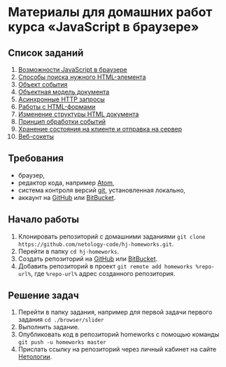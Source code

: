 # Материалы для домашних работ курса «JavaScript в браузере»

## Список заданий

1. [Возможности JavaScript в браузере](./browser/)
2. [Способы поиска нужного HTML-элемента](./html-element-collection/)
3. [Объект события](./event-object/)
4. [Объектная модель документа](./dom/)
5. [Асинхронные HTTP запросы](./xhr/)
6. [Работы с HTML-формами](./html-forms/)
7. [Изменение структуры HTML документа](./html-document-structure/)
8. [Принцип обработки событий](./event-bubbling-capturing/)
9. [Хранение состояния на клиенте и отправка на сервер](./local-storage/)
10. [Веб-сокеты](./websocket/)

## Требования

+ браузер,
+ редактор кода, например [Atom][3],
+ система контроля версий [git][4], установленная локально,
+ аккаунт на [GitHub][1] или [BitBucket][2].

## Начало работы

1. Клонировать репозиторий с домашними заданиями `git clone https://github.com/netology-code/hj-homeworks.git`.
2. Перейти в папку `cd hj-homeworks`.
3. Создать репозиторий на [GitHub][1] или [BitBucket][2].
4. Добавить репозиторий в проект `git remote add homeworks %repo-url%`, где `%repo-url%` адрес созданного репозитория.

## Решение задач

1. Перейти в папку задания, например для первой задачи первого задания `cd ./browser/slider`
2. Выполнить задание.
3. Опубликовать код в репозиторий homeworks с помощью команды `git push -u homeworks master`
4. Прислать ссылку на репозиторий через личный кабинет на сайте [Нетологии][0].

[0]: http://netology.ru/
[1]: https://github.com/
[2]: https://bitbucket.org/
[3]: https://atom.io
[4]: https://git-scm.com/
